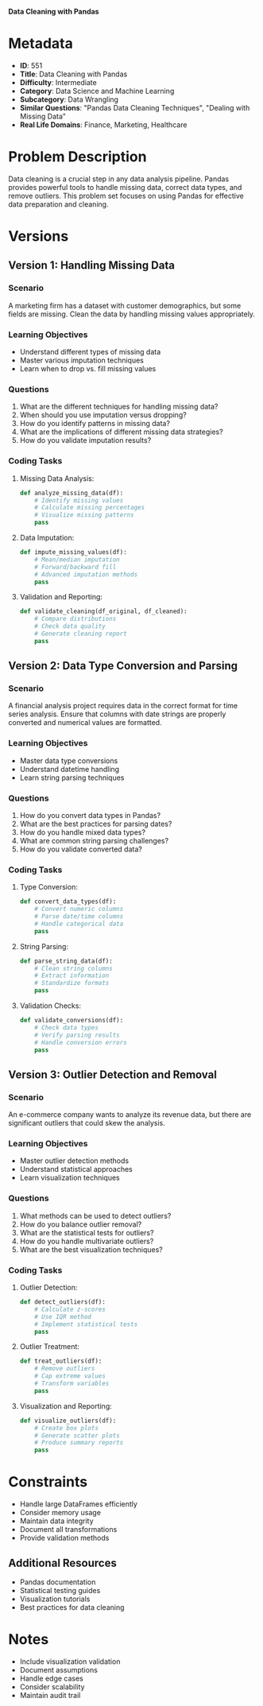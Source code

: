 **Data Cleaning with Pandas**

# Metadata

- **ID**: 551
- **Title**: Data Cleaning with Pandas
- **Difficulty**: Intermediate
- **Category**: Data Science and Machine Learning
- **Subcategory**: Data Wrangling
- **Similar Questions**: "Pandas Data Cleaning Techniques", "Dealing with Missing Data"
- **Real Life Domains**: Finance, Marketing, Healthcare

# Problem Description

Data cleaning is a crucial step in any data analysis pipeline. Pandas provides powerful tools to handle missing data, correct data types, and remove outliers. This problem set focuses on using Pandas for effective data preparation and cleaning.

# Versions

## Version 1: Handling Missing Data

### Scenario

A marketing firm has a dataset with customer demographics, but some fields are missing. Clean the data by handling missing values appropriately.

### Learning Objectives

- Understand different types of missing data
- Master various imputation techniques
- Learn when to drop vs. fill missing values

### Questions

1. What are the different techniques for handling missing data?
2. When should you use imputation versus dropping?
3. How do you identify patterns in missing data?
4. What are the implications of different missing data strategies?
5. How do you validate imputation results?

### Coding Tasks

1. Missing Data Analysis:

   ```python
   def analyze_missing_data(df):
       # Identify missing values
       # Calculate missing percentages
       # Visualize missing patterns
       pass
   ```

2. Data Imputation:

   ```python
   def impute_missing_values(df):
       # Mean/median imputation
       # Forward/backward fill
       # Advanced imputation methods
       pass
   ```

3. Validation and Reporting:
   ```python
   def validate_cleaning(df_original, df_cleaned):
       # Compare distributions
       # Check data quality
       # Generate cleaning report
       pass
   ```

## Version 2: Data Type Conversion and Parsing

### Scenario

A financial analysis project requires data in the correct format for time series analysis. Ensure that columns with date strings are properly converted and numerical values are formatted.

### Learning Objectives

- Master data type conversions
- Understand datetime handling
- Learn string parsing techniques

### Questions

1. How do you convert data types in Pandas?
2. What are the best practices for parsing dates?
3. How do you handle mixed data types?
4. What are common string parsing challenges?
5. How do you validate converted data?

### Coding Tasks

1. Type Conversion:

   ```python
   def convert_data_types(df):
       # Convert numeric columns
       # Parse date/time columns
       # Handle categorical data
       pass
   ```

2. String Parsing:

   ```python
   def parse_string_data(df):
       # Clean string columns
       # Extract information
       # Standardize formats
       pass
   ```

3. Validation Checks:
   ```python
   def validate_conversions(df):
       # Check data types
       # Verify parsing results
       # Handle conversion errors
       pass
   ```

## Version 3: Outlier Detection and Removal

### Scenario

An e-commerce company wants to analyze its revenue data, but there are significant outliers that could skew the analysis.

### Learning Objectives

- Master outlier detection methods
- Understand statistical approaches
- Learn visualization techniques

### Questions

1. What methods can be used to detect outliers?
2. How do you balance outlier removal?
3. What are the statistical tests for outliers?
4. How do you handle multivariate outliers?
5. What are the best visualization techniques?

### Coding Tasks

1. Outlier Detection:

   ```python
   def detect_outliers(df):
       # Calculate z-scores
       # Use IQR method
       # Implement statistical tests
       pass
   ```

2. Outlier Treatment:

   ```python
   def treat_outliers(df):
       # Remove outliers
       # Cap extreme values
       # Transform variables
       pass
   ```

3. Visualization and Reporting:
   ```python
   def visualize_outliers(df):
       # Create box plots
       # Generate scatter plots
       # Produce summary reports
       pass
   ```

# Constraints

- Handle large DataFrames efficiently
- Consider memory usage
- Maintain data integrity
- Document all transformations
- Provide validation methods

## Additional Resources

- Pandas documentation
- Statistical testing guides
- Visualization tutorials
- Best practices for data cleaning

# Notes

- Include visualization validation
- Document assumptions
- Handle edge cases
- Consider scalability
- Maintain audit trail
